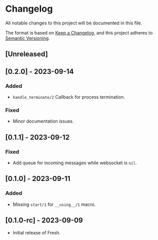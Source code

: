 # Changelog

All notable changes to this project will be documented in this file.

The format is based on [Keep a Changelog](https://keepachangelog.com/en/1.1.0/),
and this project adheres to [Semantic Versioning](https://semver.org/spec/v2.0.0.html).

## [Unreleased]

## [0.2.0] - 2023-09-14

### Added

- `handle_terminate/2` Callback for process termination.

### Fixed

- Minor documentation issues.

## [0.1.1] - 2023-09-12

### Fixed

- Add queue for incoming messages while websocket is `nil`.

## [0.1.0] - 2023-09-11

### Added

- Missing `start/1` for `__using__/1` macro.

## [0.1.0-rc] - 2023-09-09

- Initial release of Fresh.
